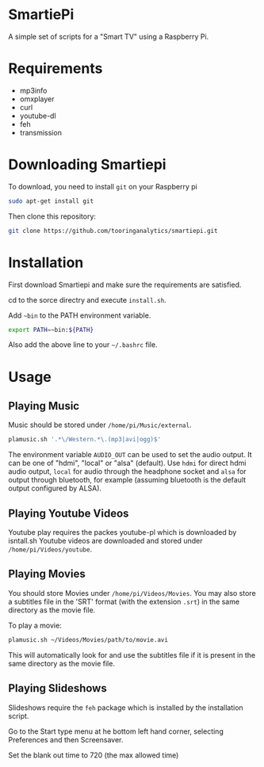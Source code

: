 SmartiePi
==========

A simple set of scripts for a "Smart TV" using a Raspberry Pi.

Requirements
=============

 * mp3info
 * omxplayer
 * curl
 * youtube-dl
 * feh
 * transmission

Downloading Smartiepi
======================

To download, you need to install ```git``` on your Raspberry pi

```bash
sudo apt-get install git
```

Then clone this repository:

```bash
git clone https://github.com/tooringanalytics/smartiepi.git
```

Installation
=============

First download Smartiepi and make sure the requirements are satisfied.

cd to the sorce directry and execute ```install.sh```.

Add ```~bin``` to the PATH environment variable.

```bash
export PATH=~bin:${PATH}
```

Also add the above line to your ```~/.bashrc``` file.


Usage
======

Playing Music
--------------

Music should be stored under ```/home/pi/Music/external```.

```bash
plamusic.sh '.*\/Western.*\.(mp3|avi|ogg)$'
```

The environment variable ```AUDIO_OUT``` can be used to set the audio output.
It can be one of "hdmi", "local" or "alsa" (default). Use ```hdmi``` for direct hdmi
audio output, ```local``` for audio through the headphone socket and ```alsa```
for output through bluetooth, for example (assuming bluetooth is the default
output configured by ALSA).

Playing Youtube Videos
-----------------------
Youtube play requires the packes youtube-pl which is downloaded by isntall.sh
Youtube videos are downloaded and stored under ```/home/pi/Videos/youtube```.

Playing Movies
---------------

You should store Movies under ```/home/pi/Videos/Movies```. You may also store
a subtitles file in the 'SRT' format (with the extension ```.srt```) in the
same directory as the movie file.

To play a movie:

```bash
plamusic.sh ~/Videos/Movies/path/to/movie.avi
```

This will automatically look for and use the subtitles file if it is present in the
same directory as the movie file.

Playing Slideshows
-------------------

Slideshows require the ```feh``` package which is installed by the installation script.

Go to the Start type menu at he bottom left hand corner, selecting Preferences and then Screensaver.

Set the blank out time to 720 (the max allowed time)
